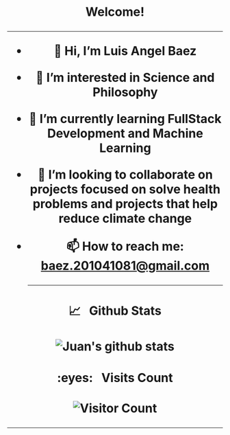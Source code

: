 <h1 align='center'> Welcome! <h1\>
  
  <hr>

- 👋 Hi, I’m Luis Angel Baez
- 👀 I’m interested in Science and Philosophy 
- 🌱 I’m currently learning FullStack Development and Machine Learning
- 💞️ I’m looking to collaborate on projects focused on solve health problems and projects that help reduce climate change
- 📫 How to reach me: baez.201041081@gmail.com
  
  <hr />

<h4>📈&nbsp;&nbsp;&nbsp;Github Stats </h4>

![Juan's github stats](https://github-readme-stats.vercel.app/api?username=LuisBaezN&show_icons=true&theme=tokyonight)

<h4>:eyes:&nbsp;&nbsp;&nbsp;Visits Count</h4>

![Visitor Count](https://profile-counter.glitch.me/LuisBaezN/count.svg)
<hr />

<!---
LuisBaezN/LuisBaezN is a ✨ special ✨ repository because its `README.md` (this file) appears on your GitHub profile.
You can click the Preview link to take a look at your changes.
--->
